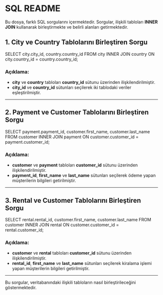 # SQL README

Bu dosya, farklı SQL sorgularını içermektedir. Sorgular, ilişkili tabloları **INNER JOIN** kullanarak birleştirmekte ve belirli alanları getirmektedir.

## 1. City ve Country Tablolarını Birleştiren Sorgu

SELECT city.city_id, country.country_id
FROM city
INNER JOIN country ON city.country_id = country.country_id;

### Açıklama:

- **city** ve **country** tabloları **country_id** sütunu üzerinden ilişkilendirilmiştir.
- **city_id** ve **country_id** sütunları seçilerek iki tablodaki veriler eşleştirilmiştir.

---

## 2. Payment ve Customer Tablolarını Birleştiren Sorgu

SELECT payment.payment_id, customer.first_name, customer.last_name
FROM customer
INNER JOIN payment ON customer.customer_id = payment.customer_id;

### Açıklama:

- **customer** ve **payment** tabloları **customer_id** sütunu üzerinden ilişkilendirilmiştir.
- **payment_id**, **first_name** ve **last_name** sütunları seçilerek ödeme yapan müşterilerin bilgileri getirilmiştir.

---

## 3. Rental ve Customer Tablolarını Birleştiren Sorgu

SELECT rental.rental_id, customer.first_name, customer.last_name
FROM customer
INNER JOIN rental ON customer.customer_id = rental.customer_id;

### Açıklama:

- **customer** ve **rental** tabloları **customer_id** sütunu üzerinden ilişkilendirilmiştir.
- **rental_id**, **first_name** ve **last_name** sütunları seçilerek kiralama işlemi yapan müşterilerin bilgileri getirilmiştir.

---

Bu sorgular, veritabanındaki ilişkili tabloların nasıl birleştirileceğini göstermektedir.
